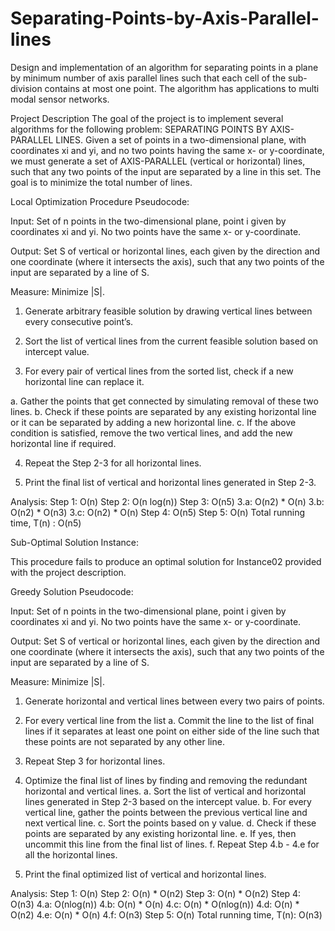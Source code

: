 # Separating-Points-by-Axis-Parallel-lines
Design and implementation of an algorithm for separating points in a plane by minimum number of axis parallel lines such that each cell of the sub-division contains at most one point. The algorithm has applications to multi modal sensor networks.

Project Description
The goal of the project is to implement several algorithms for the following problem: SEPARATING POINTS BY AXIS-PARALLEL LINES. Given a set of points in a two-dimensional plane, with coordinates xi and yi, and no two points having the same x- or y-coordinate, we must generate a set of AXIS-PARALLEL (vertical or horizontal) lines, such that any two points of the input are separated by a line in this set. The goal is to minimize the total number of lines.

Local Optimization Procedure
Pseudocode:

Input: Set of n points in the two-dimensional plane, point i given by coordinates xi and yi. No two points have the same x- or y-coordinate.

Output: Set S of vertical or horizontal lines, each given by the direction and one coordinate (where it intersects the axis), such that any two points of the input are separated by a line of S.

Measure: Minimize |S|.

1. Generate arbitrary feasible solution by drawing vertical lines between every consecutive point’s.

2. Sort the list of vertical lines from the current feasible solution based on intercept value.

3. For every pair of vertical lines from the sorted list, check if a new horizontal line can replace it.

  a. Gather the points that get connected by simulating removal of these two lines.
  b. Check if these points are separated by any existing horizontal line or it can be separated by adding a new horizontal line.
  c. If the above condition is satisfied, remove the two vertical lines, and add the new horizontal line if required.
  
4. Repeat the Step 2-3 for all horizontal lines.

5. Print the final list of vertical and horizontal lines generated in Step 2-3.

Analysis:
Step 1: O(n)
Step 2: O(n log(n))
Step 3: O(n5)
3.a: O(n2) * O(n)
3.b: O(n2) * O(n3)
3.c: O(n2) * O(n)
Step 4: O(n5)
Step 5: O(n)
Total running time, T(n) : O(n5)

Sub-Optimal Solution Instance:

This procedure fails to produce an optimal solution for Instance02 provided with the project description.

Greedy Solution
Pseudocode:

Input: Set of n points in the two-dimensional plane, point i given by coordinates xi and yi. No two points have the same x- or y-coordinate.

Output: Set S of vertical or horizontal lines, each given by the direction and one coordinate (where it intersects the axis), such that any two points of the input are separated by a line of S.

Measure: Minimize |S|.

1. Generate horizontal and vertical lines between every two pairs of points.

2. For every vertical line from the list
  a. Commit the line to the list of final lines if it separates at least one point on either side of the line such that these points are      not separated by any other line.
  
3. Repeat Step 3 for horizontal lines.

4. Optimize the final list of lines by finding and removing the redundant horizontal and vertical lines.
  a. Sort the list of vertical and horizontal lines generated in Step 2-3 based on the intercept value.
  b. For every vertical line, gather the points between the previous vertical line and next vertical line.
  c. Sort the points based on y value.
  d. Check if these points are separated by any existing horizontal line.
  e. If yes, then uncommit this line from the final list of lines.
  f. Repeat Step 4.b - 4.e for all the horizontal lines.
  
5. Print the final optimized list of vertical and horizontal lines.

Analysis:
Step 1: O(n)
Step 2: O(n) * O(n2)
Step 3: O(n) * O(n2)
Step 4: O(n3)
4.a: O(nlog(n))
4.b: O(n) * O(n)
4.c: O(n) * O(nlog(n))
4.d: O(n) * O(n2)
4.e: O(n) * O(n)
4.f: O(n3)
Step 5: O(n)
Total running time, T(n): O(n3)
